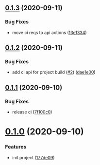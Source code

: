 ## [0.1.3](https://github.com/serverless-plus/coding/compare/v0.1.2...v0.1.3) (2020-09-11)


### Bug Fixes

* move ci reqs to api actions ([13e1334](https://github.com/serverless-plus/coding/commit/13e13343934f9154175bc9a4a5d710d5e23e581e))

## [0.1.2](https://github.com/serverless-plus/coding/compare/v0.1.1...v0.1.2) (2020-09-11)


### Bug Fixes

* add ci api for project build ([#2](https://github.com/serverless-plus/coding/issues/2)) ([dae1e00](https://github.com/serverless-plus/coding/commit/dae1e00e56e35624cfd9d458783ff712b46814d1))

## [0.1.1](https://github.com/serverless-plus/coding/compare/v0.1.0...v0.1.1) (2020-09-10)


### Bug Fixes

* release ci ([7f100c0](https://github.com/serverless-plus/coding/commit/7f100c03633d99de9caaa8bbe9f8ad756d8831b8))

# [0.1.0](https://github.com/serverless-plus/coding/compare/v0.0.1...v0.1.0) (2020-09-10)


### Features

* init project ([177de09](https://github.com/serverless-plus/coding/commit/177de09a1f746bf835541b9dcedb3ba56fdfd472))
